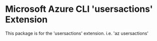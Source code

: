 Microsoft Azure CLI 'usersactions' Extension
==========================================

This package is for the 'usersactions' extension.
i.e. 'az usersactions'
